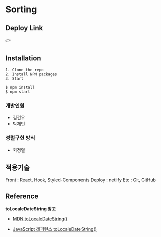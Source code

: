 # Sorting

## Deploy Link

👉

## Installation

```
1. Clone the repo
2. Install NPM packages
3. Start

$ npm install
$ npm start
```

### 개발인원

- 김건우
- 박제인

### 정렬구현 방식

- 퀵정렬

## 적용기술

Front : React, Hook, Styled-Components
Deploy : netlify
Etc : Git, GitHub

## Reference

**toLocaleDateString 참고**

- [MDN toLocaleDateString()](https://developer.mozilla.org/en-US/docs/Web/JavaScript/Reference/Global_Objects/Date/toLocaleDateString)

- [JavaScript 레퍼런스 toLocaleDateString()](<http://www.devdic.com/javascript/refer/native/method:1285/toLocaleDateString()>)
